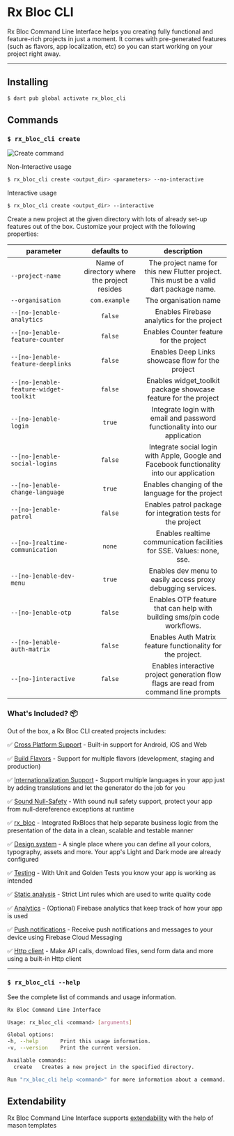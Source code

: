 # Rx Bloc CLI

Rx Bloc Command Line Interface helps you creating fully functional and feature-rich projects in just a moment. It comes with pre-generated features (such as flavors, app localization, etc) so you can start working on your project right away.

---

## Installing

```sh
$ dart pub global activate rx_bloc_cli
```

## Commands

### `$ rx_bloc_cli create`

![Create command][create_command_gif_lnk]

Non-Interactive usage
```sh
$ rx_bloc_cli create <output_dir> <parameters> --no-interactive
```

Interactive usage
```sh
$ rx_bloc_cli create <output_dir> --interactive
```

Create a new project at the given directory with lots of already set-up features out of the box. Customize your project with the following properties:


| parameter                              |                 defaults to                 |                                        description                                        |
|----------------------------------------|:-------------------------------------------:|:-----------------------------------------------------------------------------------------:|
| `--project-name`                       | Name of directory where the project resides |  The project name for this new Flutter project. This must be a valid dart package name.   |
| `--organisation`                       |                `com.example`                |                                   The organisation name                                   |
| `--[no-]enable-analytics`              |                   `false`                   |                        Enables Firebase analytics for the project                         |
| `--[no-]enable-feature-counter`        |                   `false`                   |                          Enables Counter feature for the project                          |
| `--[no-]enable-feature-deeplinks`      |                   `false`                   |                     Enables Deep Links showcase flow for the project                      |
| `--[no-]enable-feature-widget-toolkit` |                   `false`                   |              Enables widget_toolkit package showcase feature for the project              |
| `--[no-]enable-login`                  |                   `true`                    |        Integrate login with email and password functionality into our application         |
| `--[no-]enable-social-logins`          |                   `false`                   | Integrate social login with Apple, Google and Facebook functionality into our application |
| `--[no-]enable-change-language`        |                   `true`                    |                     Enables changing of the language for the project                      |
| `--[no-]enable-patrol`                 |                   `false`                   |               Enables patrol package for integration tests for the project                |
| `--[no-]realtime-communication`        |                   `none`                    |           Enables realtime communication facilities for SSE. Values: none, sse.           |
| `--[no-]enable-dev-menu`               |                   `true`                    |                Enables dev menu to easily access proxy debugging services.                |
| `--[no-]enable-otp`                    |                   `false`                   |          Enables OTP feature that can help with building sms/pin code workflows.          |
| `--[no-]enable-auth-matrix`            |                   `false`                   |                 Enables Auth Matrix feature functionality for the project.                |
| `--[no-]interactive`                   |                   `false`                   |   Enables interactive project generation flow flags are read from command line prompts    |


### What's Included? 📦

Out of the box, a Rx Bloc CLI created projects includes:

✅ [Cross Platform Support][cross_platform_support_lnk] - Built-in support for Android, iOS and Web

✅ [Build Flavors][flutter_flavors_lnk] - Support for multiple flavors (development, staging and production)

✅ [Internationalization Support][localization_lnk] - Support multiple languages in your app just by adding translations and let the generator do the job for you

✅ [Sound Null-Safety][null_safety_lnk] - With sound null safety support, protect your app from null-dereference exceptions at runtime

✅ [rx_bloc][rx_bloc_lnk] - Integrated RxBlocs that help separate business logic from the presentation of the data in a clean, scalable and testable manner

✅ [Design system][design_system_lnk] - A single place where you can define all your colors, typography, assets and more. Your app's Light and Dark mode are already configured

✅ [Testing][testing_lnk] - With Unit and Golden Tests you know your app is working as intended

✅ [Static analysis][static_analysis_lnk] - Strict Lint rules which are used to write quality code

✅ [Analytics][firebase_analytics_lnk] - (Optional) Firebase analytics that keep track of how your app is used

✅ [Push notifications][push_notifications_lnk] - Receive push notifications and messages to your device using Firebase Cloud Messaging

✅ [Http client][dio_http_client_lnk] - Make API calls, download files, send form data and more using a built-in Http client

---

### `$ rx_bloc_cli --help`

See the complete list of commands and usage information.

```sh
Rx Bloc Command Line Interface

Usage: rx_bloc_cli <command> [arguments]

Global options:
-h, --help       Print this usage information.
-v, --version    Print the current version.

Available commands:
  create   Creates a new project in the specified directory.

Run "rx_bloc_cli help <command>" for more information about a command.
```
## Extendability

Rx Bloc Command Line Interface supports [extendability] with the help of mason templates


[null_safety_lnk]: https://dart.dev/null-safety
[localization_lnk]: https://flutter.dev/docs/development/accessibility-and-localization/internationalization
[cross_platform_support_lnk]: https://flutter.dev/docs/development/tools/sdk/release-notes/supported-platforms
[flutter_flavors_lnk]: https://flutter.dev/docs/deployment/flavors
[rx_bloc_lnk]: https://pub.dev/packages/rx_bloc
[design_system_lnk]: https://uxdesign.cc/everything-you-need-to-know-about-design-systems-54b109851969
[testing_lnk]: https://flutter.dev/docs/testing
[static_analysis_lnk]: https://dart.dev/guides/language/analysis-options
[firebase_analytics_lnk]: https://pub.dev/packages/firebase_analytics
[push_notifications_lnk]: https://firebase.google.com/products/cloud-messaging/
[create_command_gif_lnk]: https://raw.githubusercontent.com/Prime-Holding/rx_bloc/develop/packages/rx_bloc_cli/doc/assets/rx_bloc_cli_create.gif
[dio_http_client_lnk]: https://pub.dev/packages/dio
[interceptors_lnk]: https://pub.dev/documentation/dio/latest/dio/Interceptor-class.html
[extendability]: /packages/rx_bloc_cli/mason_templates/README.md
